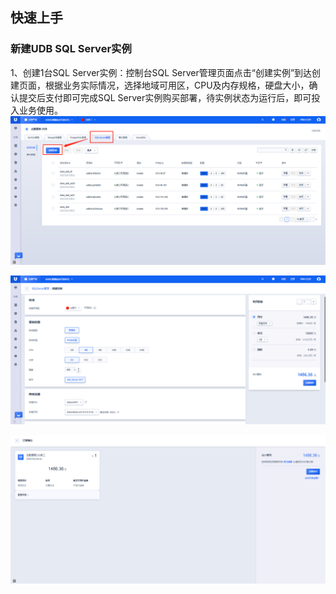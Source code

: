 ## 快速上手

### 新建UDB SQL Server实例

1、创建1台SQL Server实例：控制台SQL Server管理页面点击“创建实例”到达创建页面，根据业务实际情况，选择地域可用区，CPU及内存规格，硬盘大小，确认提交后支付即可完成SQL Server实例购买部署，待实例状态为运行后，即可投入业务使用。
![image](/images/0202create.png)

![image](/images/0202create001.png)

![image](/images/0202create002.png)

